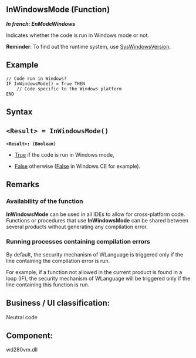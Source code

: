 


## InWindowsMode (Function)

***In french: EnModeWindows***



<a name="XUse"></a>
<a name="Use"></a>
<a name="description"></a>
Indicates whether the code is run in Windows mode or not. 

**Reminder**: To find out the runtime system, use [SysWindowsVersion](../WDLang1/3073025.md). 


<a name="Example1"></a>
<a name="sample_code"></a>

## Example


```wl
// Code run in Windows? 
IF InWindowsMode() = True THEN
	// Code specific to the Windows platform
END
```

<a name="XSYNTAX"></a>

## Syntax
<a name="SYNTAX1"></a>

`<Result> = InWindowsMode()`
---

**`<Result>: (Boolean)`**



- <u><u><u><u>True</u></u></u></u> if the code is run in Windows mode, 

- <u><u><u><u>False</u></u></u></u> otherwise (<u><u><u><u>False</u></u></u></u> in Windows CE for example).






<a name="NOTE0"></a>
<a name="NOTE0_1"></a>

## Remarks


### Availability of the function
<a name="availability_the_function_ELTPARAGRAPHE000218"></a>

**InWindowsMode** can be used in all IDEs to allow for cross-platform code. Functions or procedures that use **InWindowsMode** can be shared between several products without generating any compilation error.
<a name="NOTE0_2"></a>


### Running processes containing compilation errors
<a name="running_processes_containing_compilation_errors_ELTPARAGRAPHE000232"></a>

By default, the security mechanism of WLanguage is triggered only if the line containing the compilation error is run.

For example, if a function not allowed in the current product is found in a loop (IF), the security mechanism of WLanguage will be triggered only if the line containing this function is run.

<a name="XComponent"></a>

## Business / UI classification:
Neutral code
## Component:
wd280vm.dll

